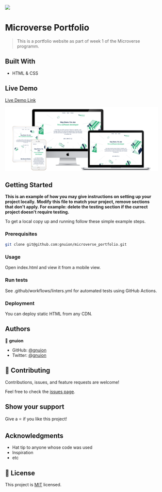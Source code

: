 ![](https://img.shields.io/badge/Microverse-blueviolet)

# Microverse Portfolio

> This is a portfolio website as part of week 1 of the Microverse programm.

## Built With

- HTML & CSS

## Live Demo

[Live Demo Link](https://gnuion.github.io/microverse_portfolio/)

![all-devices-example](./all-devices-white.png)

## Getting Started

**This is an example of how you may give instructions on setting up your project locally.**
**Modify this file to match your project, remove sections that don't apply. For example: delete the testing section if the currect project doesn't require testing.**

To get a local copy up and running follow these simple example steps.

### Prerequisites

```bash
git clone git@github.com:gnuion/microverse_portfolio.git
```

### Usage

Open index.html and view it from a mobile view.

### Run tests

See .github/workflows/linters.yml for automated tests using GitHub Actions.

### Deployment

You can deploy static HTML from any CDN.

## Authors

👤 **gnuion**

- GitHub: [@gnuion](https://github.com/gnuion)
- Twitter: [@gnuion](https://twitter.com/gnuion)

## 🤝 Contributing

Contributions, issues, and feature requests are welcome!

Feel free to check the [issues page](../../issues/).

## Show your support

Give a ⭐️ if you like this project!

## Acknowledgments

- Hat tip to anyone whose code was used
- Inspiration
- etc

## 📝 License

This project is [MIT](./MIT.md) licensed.
